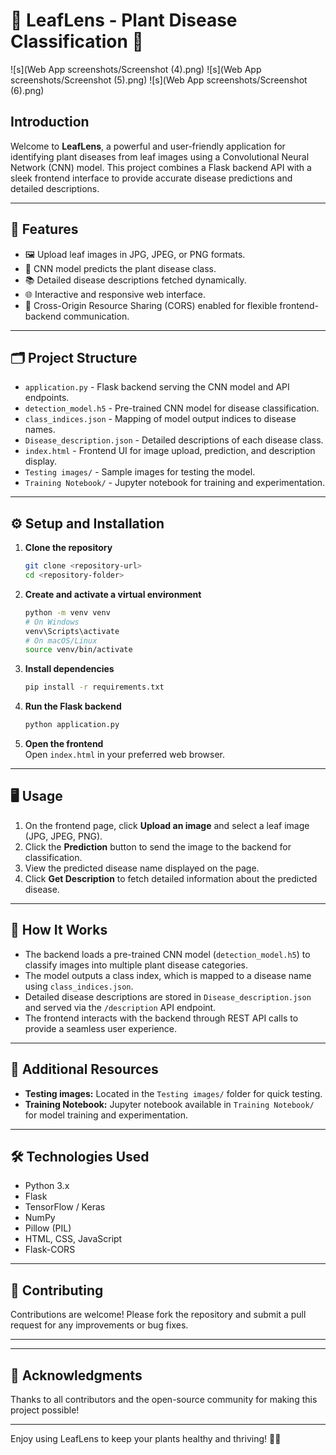 # 🍃 LeafLens - Plant Disease Classification 🌿
![s](Web App screenshots/Screenshot (4).png)
![s](Web App screenshots/Screenshot (5).png)
![s](Web App screenshots/Screenshot (6).png)

## Introduction
Welcome to **LeafLens**, a powerful and user-friendly application for identifying plant diseases from leaf images using a Convolutional Neural Network (CNN) model. This project combines a Flask backend API with a sleek frontend interface to provide accurate disease predictions and detailed descriptions.

---

## 🚀 Features

- 🖼️ Upload leaf images in JPG, JPEG, or PNG formats.
- 🤖 CNN model predicts the plant disease class.
- 📚 Detailed disease descriptions fetched dynamically.
- 🌐 Interactive and responsive web interface.
- 🔄 Cross-Origin Resource Sharing (CORS) enabled for flexible frontend-backend communication.

---

## 🗂️ Project Structure

- `application.py` - Flask backend serving the CNN model and API endpoints.
- `detection_model.h5` - Pre-trained CNN model for disease classification.
- `class_indices.json` - Mapping of model output indices to disease names.
- `Disease_description.json` - Detailed descriptions of each disease class.
- `index.html` - Frontend UI for image upload, prediction, and description display.
- `Testing images/` - Sample images for testing the model.
- `Training Notebook/` - Jupyter notebook for training and experimentation.

---

## ⚙️ Setup and Installation

1. **Clone the repository**  
   ```bash
   git clone <repository-url>
   cd <repository-folder>
   ```

2. **Create and activate a virtual environment**  
   ```bash
   python -m venv venv
   # On Windows
   venv\Scripts\activate
   # On macOS/Linux
   source venv/bin/activate
   ```

3. **Install dependencies**  
   ```bash
   pip install -r requirements.txt
   ```

4. **Run the Flask backend**  
   ```bash
   python application.py
   ```

5. **Open the frontend**  
   Open `index.html` in your preferred web browser.

---

## 🖥️ Usage

1. On the frontend page, click **Upload an image** and select a leaf image (JPG, JPEG, PNG).
2. Click the **Prediction** button to send the image to the backend for classification.
3. View the predicted disease name displayed on the page.
4. Click **Get Description** to fetch detailed information about the predicted disease.

---

## 🧠 How It Works

- The backend loads a pre-trained CNN model (`detection_model.h5`) to classify images into multiple plant disease categories.
- The model outputs a class index, which is mapped to a disease name using `class_indices.json`.
- Detailed disease descriptions are stored in `Disease_description.json` and served via the `/description` API endpoint.
- The frontend interacts with the backend through REST API calls to provide a seamless user experience.

---

## 📁 Additional Resources

- **Testing images:** Located in the `Testing images/` folder for quick testing.
- **Training Notebook:** Jupyter notebook available in `Training Notebook/` for model training and experimentation.

---

## 🛠️ Technologies Used

- Python 3.x
- Flask
- TensorFlow / Keras
- NumPy
- Pillow (PIL)
- HTML, CSS, JavaScript
- Flask-CORS

---

## 🤝 Contributing

Contributions are welcome! Please fork the repository and submit a pull request for any improvements or bug fixes.

---

---

## 🎉 Acknowledgments

Thanks to all contributors and the open-source community for making this project possible!

---

Enjoy using LeafLens to keep your plants healthy and thriving! 🌱🍀
